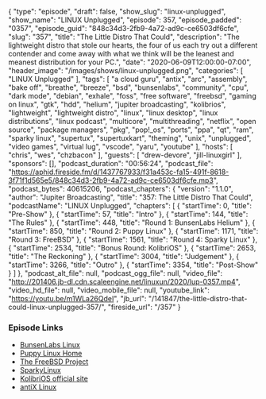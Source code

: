 {
  "type": "episode",
  "draft": false,
  "show_slug": "linux-unplugged",
  "show_name": "LINUX Unplugged",
  "episode": 357,
  "episode_padded": "0357",
  "episode_guid": "848c34d3-2fb9-4a72-ad9c-ce6503df6cfe",
  "slug": "357",
  "title": "The Little Distro That Could",
  "description": "The lightweight distro that stole our hearts, the four of us each try out a different contender and come away with what we think will be the leanest and meanest distribution for your PC.",
  "date": "2020-06-09T12:00:00-07:00",
  "header_image": "/images/shows/linux-unplugged.png",
  "categories": [
    "LINUX Unplugged"
  ],
  "tags": [
    "a cloud guru",
    "antix",
    "arc",
    "assembly",
    "bake off",
    "breathe",
    "breeze",
    "bsd",
    "bunsenlabs",
    "community",
    "cpu",
    "dark mode",
    "debian",
    "exhale",
    "foss",
    "free software",
    "freebsd",
    "gaming on linux",
    "gtk",
    "hdd",
    "helium",
    "jupiter broadcasting",
    "kolibrios",
    "lightweight",
    "lightweight distro",
    "linux",
    "linux desktop",
    "linux distributions",
    "linux podcast",
    "multicore",
    "multithreading",
    "netflix",
    "open source",
    "package managers",
    "pkg",
    "pop!_os",
    "ports",
    "ppa",
    "qt",
    "ram",
    "sparky  linux",
    "supertux",
    "supertuxkart",
    "theming",
    "unix",
    "unplugged",
    "video games",
    "virtual lug",
    "vscode",
    "yaru",
    "youtube"
  ],
  "hosts": [
    "chris",
    "wes",
    "chzbacon"
  ],
  "guests": [
    "drew-devore",
    "jill-linuxgirl"
  ],
  "sponsors": [],
  "podcast_duration": "00:56:24",
  "podcast_file": "https://aphid.fireside.fm/d/1437767933/f31a453c-fa15-491f-8618-3f71f1d565e5/848c34d3-2fb9-4a72-ad9c-ce6503df6cfe.mp3",
  "podcast_bytes": 40615206,
  "podcast_chapters": {
    "version": "1.1.0",
    "author": "Jupiter Broadcasting",
    "title": "357: The Little Distro That Could",
    "podcastName": "LINUX Unplugged",
    "chapters": [
      {
        "startTime": 0,
        "title": "Pre-Show"
      },
      {
        "startTime": 57,
        "title": "Intro"
      },
      {
        "startTime": 144,
        "title": "The Rules"
      },
      {
        "startTime": 448,
        "title": "Round 1: BunsenLabs Helium"
      },
      {
        "startTime": 850,
        "title": "Round 2: Puppy Linux"
      },
      {
        "startTime": 1171,
        "title": "Round 3: FreeBSD"
      },
      {
        "startTime": 1561,
        "title": "Round 4: Sparky Linux"
      },
      {
        "startTime": 2534,
        "title": "Bonus Round: KolibriOS"
      },
      {
        "startTime": 2653,
        "title": "The Reckoning"
      },
      {
        "startTime": 3004,
        "title": "Judgement"
      },
      {
        "startTime": 3266,
        "title": "Outro"
      },
      {
        "startTime": 3354,
        "title": "Post-Show"
      }
    ]
  },
  "podcast_alt_file": null,
  "podcast_ogg_file": null,
  "video_file": "http://201406.jb-dl.cdn.scaleengine.net/linuxun/2020/lup-0357.mp4",
  "video_hd_file": null,
  "video_mobile_file": null,
  "youtube_link": "https://youtu.be/m1WLa26QdeI",
  "jb_url": "/141847/the-little-distro-that-could-linux-unplugged-357/",
  "fireside_url": "/357"
}


### Episode Links

  * [BunsenLabs Linux](https://www.bunsenlabs.org/ "BunsenLabs Linux")
  * [Puppy Linux Home](http://puppylinux.com/ "Puppy Linux Home")
  * [The FreeBSD Project](https://www.freebsd.org/ "The FreeBSD Project")
  * [SparkyLinux](https://sparkylinux.org/ "SparkyLinux")
  * [KolibriOS official site](http://kolibrios.org/en/ "KolibriOS official site")
  * [antiX Linux](https://antixlinux.com/ "antiX Linux")


